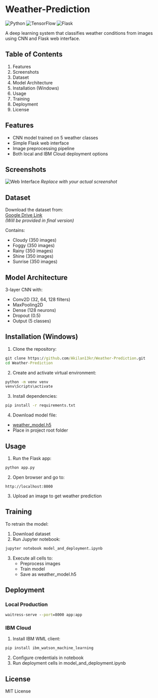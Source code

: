 # Weather-Prediction


![Python](https://img.shields.io/badge/Python-3.8%2B-blue)
![TensorFlow](https://img.shields.io/badge/TensorFlow-2.9-orange)
![Flask](https://img.shields.io/badge/Flask-2.0-lightgrey)

A deep learning system that classifies weather conditions from images using CNN and Flask web interface.

## Table of Contents
1. Features
2. Screenshots
3. Dataset
4. Model Architecture
5. Installation (Windows)
6. Usage
7. Training
8. Deployment
9. License

## Features
- CNN model trained on 5 weather classes
- Simple Flask web interface
- Image preprocessing pipeline
- Both local and IBM Cloud deployment options

## Screenshots
![Web Interface](https://drive.google.com/uc?export=view&id=1abc123sampleimageID)
*Replace with your actual screenshot*

## Dataset
Download the dataset from:  
[Google Drive Link](https://drive.google.com/sample_dataset_link)  
*(Will be provided in final version)*

Contains:
- Cloudy (350 images)
- Foggy (350 images) 
- Rainy (350 images)
- Shine (350 images)
- Sunrise (350 images)

## Model Architecture
3-layer CNN with:
- Conv2D (32, 64, 128 filters)
- MaxPooling2D
- Dense (128 neurons)
- Dropout (0.5)
- Output (5 classes)

## Installation (Windows)

1. Clone the repository:
```cmd
git clone https://github.com/Akilan13kr/Weather-Prediction.git
cd Weather-Prediction
```

2. Create and activate virtual environment:
```cmd
python -m venv venv
venv\Scripts\activate
```

3. Install dependencies:
```cmd
pip install -r requirements.txt
```

4. Download model file:
- [weather_model.h5](https://drive.google.com/sample_model_link)
- Place in project root folder

## Usage

1. Run the Flask app:
```cmd
python app.py
```

2. Open browser and go to:
```
http://localhost:8000
```

3. Upload an image to get weather prediction

## Training

To retrain the model:

1. Download dataset
2. Run Jupyter notebook:
```cmd
jupyter notebook model_and_deployment.ipynb
```

3. Execute all cells to:
   - Preprocess images
   - Train model
   - Save as weather_model.h5

## Deployment

### Local Production
```cmd
waitress-serve --port=8000 app:app
```

### IBM Cloud
1. Install IBM WML client:
```cmd
pip install ibm_watson_machine_learning
```

2. Configure credentials in notebook
3. Run deployment cells in model_and_deployment.ipynb

## License
MIT License


